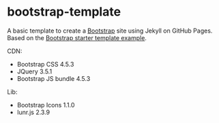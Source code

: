 # bootstrap-template

A basic template to create a [Bootstrap](https://getbootstrap.com/) site using Jekyll on GitHub Pages. 
Based on the [Bootstrap starter template example](https://getbootstrap.com/docs/4.5/examples/).

CDN:

- Bootstrap CSS 4.5.3
- JQuery 3.5.1
- Bootstrap JS bundle 4.5.3

Lib:

- Bootstrap Icons 1.1.0
- lunr.js 2.3.9
